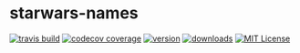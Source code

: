 # starwars-names

[![travis build](https://img.shields.io/travis/jonoco/starwars-names.svg?style=flat-square)](https://travis-ci.org/jonoco/starwars-names)
[![codecov coverage](https://img.shields.io/codecov/c/github/jonoco/starwars-names.svg?style=flat-square)](https://codecov.io/github/jonoco/starwars-names)
[![version](https://img.shields.io/npm/v/starwars-names-jnc.svg?style=flat-square)](https://www.npmjs.com/package/starwars-names-jnc)
[![downloads](https://img.shields.io/npm/dt/starwars-names-jnc.svg?style=flat-square)](https://www.npmjs.com/package/starwars-names-jnc)
[![MIT License](https://img.shields.io/npm/l/starwars-names-jnc.svg?style=flat-square)](https://opensource.org/licenses/MIT)


